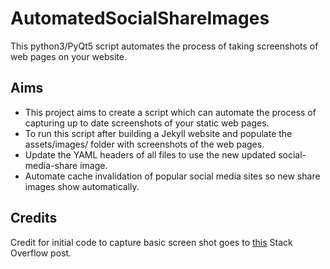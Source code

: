 # AutomatedSocialShareImages

This python3/PyQt5 script automates the process of taking screenshots of web pages on your website.

## Aims
- This project aims to create a script which can automate the process of capturing up to date screenshots of your static web pages.
- To run this script after building a Jekyll website and populate the assets/images/ folder with screenshots of the web pages.
- Update the YAML headers of all files to use the new updated social-media-share image.
- Automate cache invalidation of popular social media sites so new share images show automatically.


## Credits

Credit for initial code to capture basic screen shot goes to [this](https://stackoverflow.com/questions/1197172/how-can-i-take-a-screenshot-image-of-a-website-using-python) Stack Overflow post.